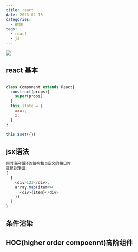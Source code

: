 ```yaml
---
title: react
date: 2023-02-15
categories:
  - 前端
tags:
  - react
  - js
---
```


![](https://cdn.jsdelivr.net/gh/levidc/blogImg/img/60.jpg)

<!-- more -->

## react 基本
```js

class Component extends React{
  construct(props){
    super(props)
  }
  this.state = {
    xxx:,
    x:
  }
}

this.$set({})


```

## jsx语法
```js
同时渲染循环的结构和自定义的接口时
数组处理如：
{
  [
    <div>123</div>,
    array.map(item=>(
      <div>{item}</div>
    ))
  ]
}
```

## 条件渲染

## HOC(higher order compoennt)高阶组件



